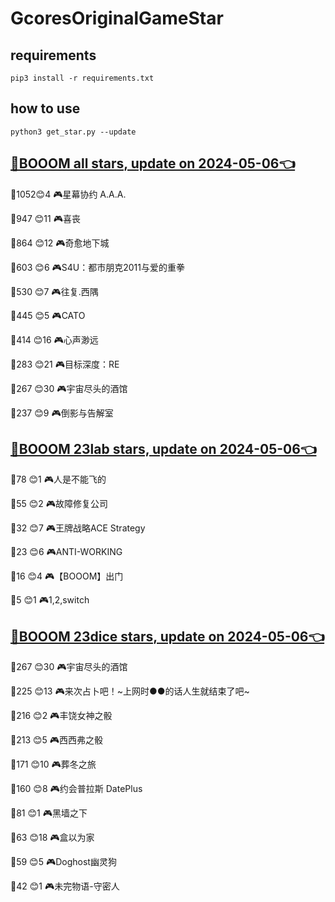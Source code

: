 # GcoresOriginalGameStar

## requirements
```
pip3 install -r requirements.txt
```

## how to use
```
python3 get_star.py --update
```

## [🔗BOOOM all stars, update on 2024-05-06👈](https://raw.githack.com/sichaozhang1112/GcoresOriginalGameStar/main/all.html) 
🌟1052😊4   🎮星幕协约 A.A.A.        

🌟947 😊11  🎮喜丧                 

🌟864 😊12  🎮奇愈地下城              

🌟603 😊6   🎮S4U：都市朋克2011与爱的重拳  

🌟530 😊7   🎮往复.西隅              

🌟445 😊5   🎮CATO               

🌟414 😊16  🎮心声渺远               

🌟283 😊21  🎮目标深度：RE            

🌟267 😊30  🎮宇宙尽头的酒馆            

🌟237 😊9   🎮倒影与告解室             

## [🔗BOOOM 23lab stars, update on 2024-05-06👈](https://raw.githack.com/sichaozhang1112/GcoresOriginalGameStar/main/23lab.html) 
🌟78  😊1   🎮人是不能飞的             

🌟55  😊2   🎮故障修复公司             

🌟32  😊7   🎮王牌战略ACE Strategy   

🌟23  😊6   🎮ANTI-WORKING       

🌟16  😊4   🎮【BOOOM】出门          

🌟5   😊1   🎮1,2,switch         

## [🔗BOOOM 23dice stars, update on 2024-05-06👈](https://raw.githack.com/sichaozhang1112/GcoresOriginalGameStar/main/23dice.html) 
🌟267 😊30  🎮宇宙尽头的酒馆            

🌟225 😊13  🎮来次占卜吧！~上网时●●的话人生就结束了吧~

🌟216 😊2   🎮丰饶女神之骰             

🌟213 😊5   🎮西西弗之骰              

🌟171 😊10  🎮葬冬之旅               

🌟160 😊8   🎮约会普拉斯 DatePlus     

🌟81  😊1   🎮黑墙之下               

🌟63  😊18  🎮盒以为家               

🌟59  😊5   🎮Doghost幽灵狗         

🌟42  😊1   🎮未完物语-守密人           

